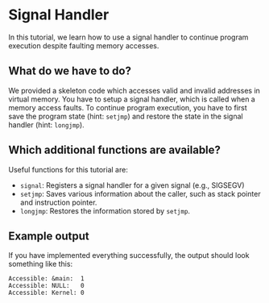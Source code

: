 # Signal Handler

In this tutorial, we learn how to use a signal handler to continue program execution despite faulting memory accesses.

## What do we have to do?

We provided a skeleton code which accesses valid and invalid addresses in virtual memory. 
You have to setup a signal handler, which is called when a memory access faults. 
To continue program execution, you have to first save the program state (hint: `setjmp`) and restore the state in the signal handler (hint: `longjmp`). 

## Which additional functions are available?

Useful functions for this tutorial are:

  * `signal`: Registers a signal handler for a given signal (e.g., SIGSEGV)
  * `setjmp`: Saves various information about the caller, such as stack pointer and instruction pointer. 
  * `longjmp`: Restores the information stored by `setjmp`. 

## Example output

If you have implemented everything successfully, the output should look something like this:


    Accessible: &main:  1
    Accessible: NULL:   0
    Accessible: Kernel: 0

